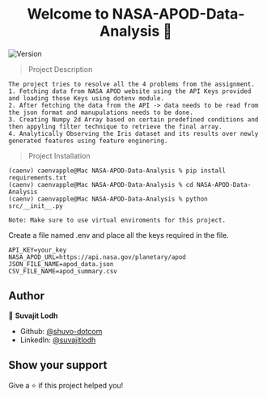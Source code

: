 <h1 align="center">Welcome to NASA-APOD-Data-Analysis 👋</h1>
<p>
  <img alt="Version" src="https://img.shields.io/badge/version-1-blue.svg?cacheSeconds=2592000" />
</p>

> Project Description
```
The project tries to resolve all the 4 problems from the assignment. 
1. Fetching data from NASA APOD website using the API Keys provided and loading those Keys using dotenv module.
2. After fetching the data from the API -> data needs to be read from the json format and manupulations needs to be done.
3. Creating Numpy 2d Array based on certain predefined conditions and then appyling filter technique to retrieve the final array.
4. Analytically Observing the Iris dataset and its results over newly generated features using feature enginering.
```
> Project Installation
```
(caenv) caenvapple@Mac NASA-APOD-Data-Analysis % pip install requirements.txt
(caenv) caenvapple@Mac NASA-APOD-Data-Analysis % cd NASA-APOD-Data-Analysis
(caenv) caenvapple@Mac NASA-APOD-Data-Analysis % python src/__init__.py

Note: Make sure to use virtual enviroments for this project.
```
Create a file named .env and place all the keys required in the file.
```
API_KEY=your_key
NASA_APOD_URL=https://api.nasa.gov/planetary/apod
JSON_FILE_NAME=apod_data.json
CSV_FILE_NAME=apod_summary.csv
```

## Author

👤 **Suvajit Lodh**

* Github: [@shuvo-dotcom](https://github.com/shuvo-dotcom)
* LinkedIn: [@suvajitlodh](https://linkedin.com/in/suvajitlodh)

## Show your support

Give a ⭐️ if this project helped you!
